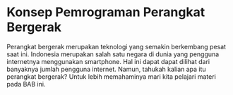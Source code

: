 # Konsep Pemrograman Perangkat Bergerak
Perangkat bergerak merupakan teknologi yang semakin berkembang pesat saat ini. Indonesia merupakan salah satu negara di dunia yang pengguna internetnya menggunakan smartphone. Hal ini dapat dapat dilihat dari banyaknya jumlah pengguna internet. Namun, tahukah kalian apa itu perangkat bergerak? Untuk lebih memahaminya mari kita pelajari materi pada BAB ini.
